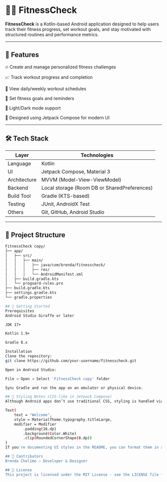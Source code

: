 # 🏋️‍♀️ FitnessCheck

**FitnessCheck** is a Kotlin-based Android application designed to help users track their fitness progress, set workout goals, and stay motivated with structured routines and performance metrics.

---

## 📱 Features

🔥 Create and manage personalized fitness challenges

📈 Track workout progress and completion

📅 View daily/weekly workout schedules

🎯 Set fitness goals and reminders

🌙 Light/Dark mode support

🧠 Designed using Jetpack Compose for modern UI

---

## 🛠️ Tech Stack

| Layer         | Technologies                                      |
|---------------|---------------------------------------------------|
| Language      | Kotlin                                             |
| UI            | Jetpack Compose, Material 3                        |
| Architecture  | MVVM (Model-View-ViewModel)                        |
| Backend       | Local storage (Room DB or SharedPreferences)      |
| Build Tool    | Gradle (KTS-based)                                 |
| Testing       | JUnit, AndroidX Test                               |
| Others        | Git, GitHub, Android Studio                       |

---

## 📂 Project Structure

```bash
FitnessCheck copy/
├── app/
│   ├── src/
│   │   ├── main/
│   │   │   ├── java/com/brenda/fitnesscheck/
│   │   │   ├── res/
│   │   │   └── AndroidManifest.xml
│   ├── build.gradle.kts
│   └── proguard-rules.pro
├── build.gradle.kts
├── settings.gradle.kts
└── gradle.properties

## 🚀 Getting Started
Prerequisites
Android Studio Giraffe or later

JDK 17+

Kotlin 1.9+

Gradle 8.x

Installation
Clone the repository:
git clone https://github.com/your-username/fitnesscheck.git

Open in Android Studio:

File → Open → Select 'FitnessCheck copy' folder

Sync Gradle and run the app on an emulator or physical device.

## 🎨 Styling Notes (CSS-like in Jetpack Compose)
Although Android apps don’t use traditional CSS, styling is handled via Jetpack Compose like so:

Text(
    text = "Welcome",
    style = MaterialTheme.typography.titleLarge,
    modifier = Modifier
        .padding(16.dp)
        .background(Color.White)
        .clip(RoundedCornerShape(8.dp))
)
If you're documenting UI styles in the README, you can format them in a similar Kotlin code block. No need to replicate actual CSS.

## 👥 Contributors
Brenda Chelimo – Developer & Designer

## 📄 License
This project is licensed under the MIT License - see the LICENSE file for details.
